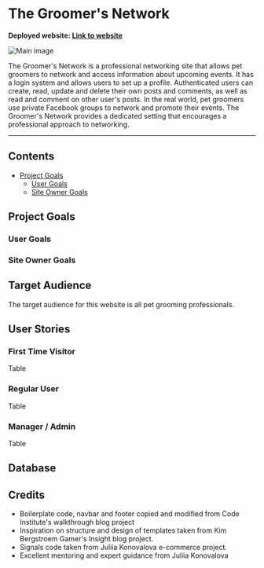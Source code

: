 # The Groomer's Network

**Deployed website: [Link to website](https://.com)**

![Main image](documentation/readme_header.png)

The Groomer's Network is a professional networking site that allows pet groomers to network and access information about upcoming events. It has a login system and allows users to set up a profile. Authenticated users can create, read, update and delete their own posts and comments, as well as read and comment on other user's posts. 
In the real world, pet groomers use private Facebook groups to network and promote their events. The Groomer's Network provides a dedicated setting that encourages a professional approach to networking.

---
## Contents
- [Project Goals](#project-goals)
    + [User Goals](#user-goals)
    + [Site Owner Goals](#site-owner-goals)

## Project Goals
### User Goals
### Site Owner Goals
## Target Audience

The target audience for this website is all pet grooming professionals.

## User Stories

### First Time Visitor

Table

### Regular User

Table

### Manager / Admin

Table

## Database

## Credits
- Boilerplate code, navbar and footer copied and modified from Code Institute's walkthrough blog project
- Inspiration on structure and design of templates taken from Kim Bergstroem Gamer's Insight blog project.
- Signals code taken from Juliia Konovalova e-commerce project.
- Excellent mentoring and expert guidance from Juliia Konovalova






 

